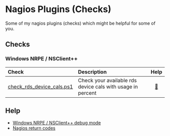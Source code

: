 # Nagios Plugins (Checks)

Some of my nagios plugins (checks) which might be helpful for some of you.

## Checks

### Windows NRPE / NSClient++

| Check | Description | Help |
| :--- | :--- | :---: |
| [check_rds_device_cals.ps1](Scripts/Windows_NRPE/check_rds_device_cals.ps1) | Check your available rds device cals with usage in percent | [:book:](Documentation/Scripts/Windows_NRPE/check_rds_device_cals.README.md) |

## Help

  * [Windows NRPE / NSClient++ debug mode](Documentation/Windows_NRPE_debug_mode.README.md)
  * [Nagios return codes](Documentation/Nagios_return_codes.README.md)

